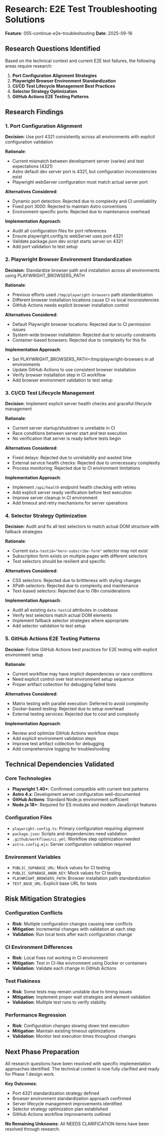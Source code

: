# Research: E2E Test Troubleshooting Solutions

**Feature**: 055-continue-e2e-troubleshooting
**Date**: 2025-09-16

## Research Questions Identified

Based on the technical context and current E2E test failures, the following areas require research:

1. **Port Configuration Alignment Strategies**
2. **Playwright Browser Environment Standardization**
3. **CI/CD Test Lifecycle Management Best Practices**
4. **Selector Strategy Optimization**
5. **GitHub Actions E2E Testing Patterns**

## Research Findings

### 1. Port Configuration Alignment

**Decision**: Use port 4321 consistently across all environments with explicit configuration validation

**Rationale**:
- Current mismatch between development server (varies) and test expectations (4321)
- Astro default dev server port is 4321, but configuration inconsistencies exist
- Playwright webServer configuration must match actual server port

**Alternatives Considered**:
- Dynamic port detection: Rejected due to complexity and CI unreliability
- Fixed port 3000: Rejected to maintain Astro conventions
- Environment-specific ports: Rejected due to maintenance overhead

**Implementation Approach**:
- Audit all configuration files for port references
- Ensure playwright.config.ts webServer uses port 4321
- Validate package.json dev script starts server on 4321
- Add port validation to test setup

### 2. Playwright Browser Environment Standardization

**Decision**: Standardize browser path and installation across all environments using PLAYWRIGHT_BROWSERS_PATH

**Rationale**:
- Previous efforts used `/tmp/playwright-browsers` path standardization
- Different browser installation locations cause CI vs local inconsistencies
- GitHub Actions needs explicit browser installation control

**Alternatives Considered**:
- Default Playwright browser locations: Rejected due to CI permission issues
- System-wide browser installation: Rejected due to security constraints
- Container-based browsers: Rejected due to complexity for this fix

**Implementation Approach**:
- Set PLAYWRIGHT_BROWSERS_PATH=/tmp/playwright-browsers in all environments
- Update GitHub Actions to use consistent browser installation
- Verify browser installation step in CI workflow
- Add browser environment validation to test setup

### 3. CI/CD Test Lifecycle Management

**Decision**: Implement explicit server health checks and graceful lifecycle management

**Rationale**:
- Current server startup/shutdown is unreliable in CI
- Race conditions between server start and test execution
- No verification that server is ready before tests begin

**Alternatives Considered**:
- Fixed delays: Rejected due to unreliability and wasted time
- External service health checks: Rejected due to unnecessary complexity
- Process monitoring: Rejected due to CI environment limitations

**Implementation Approach**:
- Implement `/api/health` endpoint health checking with retries
- Add explicit server ready verification before test execution
- Improve server cleanup in CI environment
- Add timeout and retry mechanisms for server operations

### 4. Selector Strategy Optimization

**Decision**: Audit and fix all test selectors to match actual DOM structure with fallback strategies

**Rationale**:
- Current `data-testid="hero-subscribe-form"` selector may not exist
- Subscription form exists on multiple pages with different selectors
- Test selectors should be resilient and specific

**Alternatives Considered**:
- CSS selectors: Rejected due to brittleness with styling changes
- XPath selectors: Rejected due to complexity and maintenance
- Text-based selectors: Rejected due to i18n considerations

**Implementation Approach**:
- Audit all existing `data-testid` attributes in codebase
- Verify test selectors match actual DOM elements
- Implement fallback selector strategies where appropriate
- Add selector validation to test setup

### 5. GitHub Actions E2E Testing Patterns

**Decision**: Follow GitHub Actions best practices for E2E testing with explicit environment setup

**Rationale**:
- Current workflow may have implicit dependencies or race conditions
- Need explicit control over test environment setup sequence
- Proper artifact collection for debugging failed tests

**Alternatives Considered**:
- Matrix testing with parallel execution: Deferred to avoid complexity
- Docker-based testing: Rejected due to setup overhead
- External testing services: Rejected due to cost and complexity

**Implementation Approach**:
- Review and optimize GitHub Actions workflow steps
- Add explicit environment validation steps
- Improve test artifact collection for debugging
- Add comprehensive logging for troubleshooting

## Technical Dependencies Validated

### Core Technologies
- **Playwright 1.40+**: Confirmed compatible with current test patterns
- **Astro 4.x**: Development server configuration well-documented
- **GitHub Actions**: Standard Node.js environment sufficient
- **Node.js 18+**: Required for ES modules and modern JavaScript features

### Configuration Files
- `playwright.config.ts`: Primary configuration requiring alignment
- `package.json`: Scripts and dependencies need validation
- `.github/workflows/ci.yml`: Workflow step optimization needed
- `astro.config.mjs`: Server configuration validation required

### Environment Variables
- `PUBLIC_SUPABASE_URL`: Mock values for CI testing
- `PUBLIC_SUPABASE_ANON_KEY`: Mock values for CI testing
- `PLAYWRIGHT_BROWSERS_PATH`: Browser installation path standardization
- `TEST_BASE_URL`: Explicit base URL for tests

## Risk Mitigation Strategies

### Configuration Conflicts
- **Risk**: Multiple configuration changes causing new conflicts
- **Mitigation**: Incremental changes with validation at each step
- **Validation**: Run local tests after each configuration change

### CI Environment Differences
- **Risk**: Local fixes not working in CI environment
- **Mitigation**: Test in CI-like environment using Docker or containers
- **Validation**: Validate each change in GitHub Actions

### Test Flakiness
- **Risk**: Some tests may remain unstable due to timing issues
- **Mitigation**: Implement proper wait strategies and element validation
- **Validation**: Multiple test runs to verify stability

### Performance Regression
- **Risk**: Configuration changes slowing down test execution
- **Mitigation**: Maintain existing timeout optimizations
- **Validation**: Monitor test execution times throughout changes

## Next Phase Preparation

All research questions have been resolved with specific implementation approaches identified. The technical context is now fully clarified and ready for Phase 1 design work.

**Key Outcomes**:
- Port 4321 standardization strategy defined
- Browser environment standardization approach confirmed
- Server lifecycle management improvements identified
- Selector strategy optimization plan established
- GitHub Actions workflow improvements outlined

**No Remaining Unknowns**: All NEEDS CLARIFICATION items have been resolved through research.